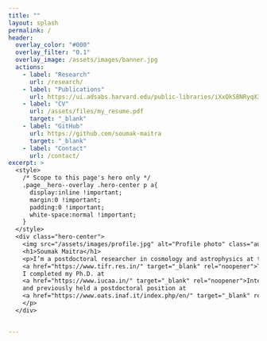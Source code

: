 ```yaml
---
title: ""
layout: splash
permalink: /
header:
  overlay_color: "#000"
  overlay_filter: "0.1"
  overlay_image: /assets/images/banner.jpg
  actions:
    - label: "Research"
      url: /research/
    - label: "Publications"
      url: https://ui.adsabs.harvard.edu/public-libraries/iXxQkSBNRyqX3YxHeLm5JQ
    - label: "CV"
      url: /assets/files/my_resume.pdf
      target: "_blank"
    - label: "GitHub"
      url: https://github.com/soumak-maitra
      target: "_blank"
    - label: "Contact"
      url: /contact/
excerpt: >
  <style>
    /* Scope to this page's hero only */
    .page__hero--overlay .hero-center p a{
      display:inline !important;
      margin:0 !important;
      padding:0 !important;
      white-space:normal !important;
    }
  </style>
  <div class="hero-center">
    <img src="/assets/images/profile.jpg" alt="Profile photo" class="author__avatar" />
    <h1>Soumak Maitra</h1>
    <p>I’m a postdoctoral researcher in cosmology and astrophysics at the Department of Theoretical Physics,
    <a href="https://www.tifr.res.in/" target="_blank" rel="noopener">Tata Institute of Fundamental Research (TIFR)</a>, Mumbai.
    I completed my Ph.D. at
    <a href="https://www.iucaa.in/" target="_blank" rel="noopener">Inter-University Centre for Astronomy and Astrophysics (IUCAA)</a>, Pune,
    and previously held a postdoctoral position at
    <a href="https://www.oats.inaf.it/index.php/en/" target="_blank" rel="noopener">INAF – Osservatorio Astronomico di Trieste</a>.
    </p>
  </div>


---
```

